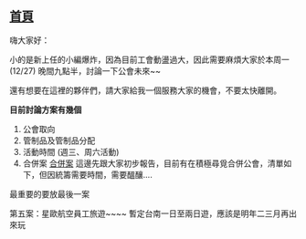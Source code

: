 [首頁](首頁.md)
---

嗨大家好：

小的是新上任的小編爆炸，因為目前工會動盪過大，因此需要麻煩大家於本周一(12/27) 晚間九點半，討論一下公會未來~~

還有想要在這裡的夥伴們，請大家給我一個服務大家的機會，不要太快離開。

**目前討論方案有幾個**
1. 公會取向
2. 管制品及管制品分配
3. 活動時間 (週三、周六活動)
4. 合併案 [合併案](合併案.md)
這邊先跟大家初步報告，目前有在積極尋覓合併公會，清單如下，但因統籌需要時間，需要醞釀....


最重要的要放最後一案

第五案：星歐航空員工旅遊~~~~
暫定台南一日至兩日遊，應該是明年二三月再出來玩
